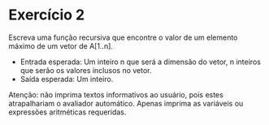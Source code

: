# Exercício 2

Escreva uma função recursiva que encontre o valor de um elemento máximo de um vetor de A[1..n].
- Entrada esperada: Um inteiro n que será a dimensão do vetor, n inteiros que serão os valores inclusos no vetor.
- Saída esperada: Um inteiro.

Atenção: não imprima textos informativos ao usuário, pois estes atrapalhariam o avaliador automático. Apenas imprima as variáveis ou expressões aritméticas requeridas.